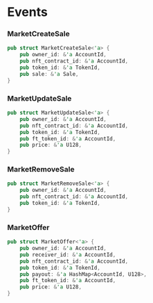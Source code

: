 # Events

### MarketCreateSale

```rust
pub struct MarketCreateSale<'a> {
    pub owner_id: &'a AccountId,
    pub nft_contract_id: &'a AccountId,
    pub token_id: &'a TokenId,
    pub sale: &'a Sale,
}
```

### MarketUpdateSale

```rust
pub struct MarketUpdateSale<'a> {
    pub owner_id: &'a AccountId,
    pub nft_contract_id: &'a AccountId,
    pub token_id: &'a TokenId,
    pub ft_token_id: &'a AccountId,
    pub price: &'a U128,
}
```

### MarketRemoveSale

```rust
pub struct MarketRemoveSale<'a> {
    pub owner_id: &'a AccountId,
    pub nft_contract_id: &'a AccountId,
    pub token_id: &'a TokenId,
}
```

### MarketOffer

```rust
pub struct MarketOffer<'a> {
    pub owner_id: &'a AccountId,
    pub receiver_id: &'a AccountId,
    pub nft_contract_id: &'a AccountId,
    pub token_id: &'a TokenId,
    pub payout: &'a HashMap<AccountId, U128>,
    pub ft_token_id: &'a AccountId,
    pub price: &'a U128,
}
```
